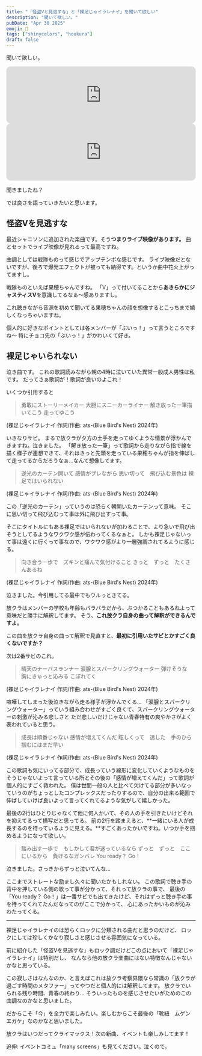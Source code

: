 ```yaml
---
title: "「怪盗Vと見逃すな」と「裸足じゃイラレナイ」を聞いて欲しい"
description: "聞いて欲しい。"
pubDate: "Apr 30 2025"
emoji: 🦊
tags: ["shinycolors", "houkura"]
draft: false
---
```


聞いて欲しい。

<iframe style="border-radius:12px" src="https://open.spotify.com/embed/track/5D8TpfKvwzKTtXSab3NHwf?utm_source=generator" width="100%" height="152" frameBorder="0" allowfullscreen="" allow="autoplay; clipboard-write; encrypted-media; fullscreen; picture-in-picture" loading="lazy"></iframe>

<br/>

<iframe style="border-radius:12px" src="https://open.spotify.com/embed/track/39ax9hrC2eEkclukurGmpq?utm_source=generator" width="100%" height="152" frameBorder="0" allowfullscreen="" allow="autoplay; clipboard-write; encrypted-media; fullscreen; picture-in-picture" loading="lazy"></iframe>

聞きましたね？

では良さを語っていきたいと思います。

## 怪盗Vを見逃すな

最近シャニソンに追加された楽曲です。そう**つまりライブ映像があります。**
曲とセットでライブ映像が見れるって最高ですね。

曲調としては戦隊ものって感じでアップテンポな感じです。
ライブ映像だとないですが、後ろで爆発エフェクトが被っても納得です。というか曲中花火上がってますし。

戦隊ものといえば果穂ちゃんですね。
「V」って付いてることから**あきらかにジャスティスV**を意識してるなぁ〜感ありますし。

これ聴きながら音源を初めて聞いてる果穂ちゃんの顔を想像するとこっちまで嬉しくなっちゃいますね。

個人的に好きなポイントとしては各メンバーが「ぶいっ！」って言うところですね〜
特にチョコ先の「ぶいっ！」がかわいくて好き。

## 裸足じゃいられない

泣き曲です。 これの歌詞読みながら朝の4時に泣いていた異常一般成人男性は私です。
だってさぁ歌詞が！歌詞が良いのよこれ！

いくつか引用すると

> 勇敢にストーリーメイカー 大胆にスニーカーライナー 解き放った一筆描いてこう
> 走ってゆこう

(裸足じゃイラレナイ 作詞/作曲: ats-(Blue Bird's Nest) 2024年)

いきなりサビ。
まるで放クラが夕方の土手を走ってゆくような情景が浮かんできますね。泣きました。
「解き放った一筆」って歌詞から走りながら指で線を描く様子が連想できて、それはきっと先頭を走っている果穂ちゃんが指を伸ばして走ってるからだろうなぁ...なんて想像してます。

> 逆光のカーテン開いて 感情がブレながら 思い切って　飛び込む景色は
> 裸足ではいられない

(裸足じゃイラレナイ 作詞/作曲: ats-(Blue Bird's Nest) 2024年)

この「逆光のカーテン」っていうのは恐らく朝開いたカーテンって意味。
そこに思い切って飛び込むって事は外に飛び出すって事。

そこにタイトルにもある裸足ではいられないが加わることで、より急いで飛び出そうとしてるようなワクワク感が伝わってくるなぁと。
しかも裸足じゃないって事は遠くに行くって事なので、ワクワク感がより一層強調されてるように感じる。

> 向き合う一歩で　ズキンと痛んで気付けること きっと　ずっと　たくさんあるね

(裸足じゃイラレナイ 作詞/作曲: ats-(Blue Bird's Nest) 2024年)

泣きました。今引用してる最中でもウルっときてる。

放クラはメンバーの学校も年齢もバラバラだから、ぶつかることもあるねよって意味だと勝手に解釈してます。
そう、**これ放クラ自身の曲って解釈ができるんですよ。**

この曲を放クラ自身の曲って解釈で見直すと、**最初に引用いたサビとかすごく良くないですか？**

次は2番サビのこれ。

> 晴天のナーバスランナー 涙腺とスパークリングウォーター
> 弾けそうな　胸にきゅっと沁みる こぼれてく

(裸足じゃイラレナイ 作詞/作曲: ats-(Blue Bird's Nest) 2024年)

喧嘩してしまった後泣きながら走る様子が浮かんでくる...
「涙腺とスパークリングウォーター」っていう組み合わせがすごく良くて、スパークリングウォーターの刺激が沁みる悲しさと
ただ悲しいだけじゃない青春特有の爽やかさがよく表われていると思う。

> 成長は順番じゃない 感情が増えてくんだ 眩しくって　透した　手のひら
> 掴むにはまだ早い

(裸足じゃイラレナイ 作詞/作曲: ats-(Blue Bird's Nest) 2024年)

この歌詞も気にいってる部分で、成長っていう線形に変化していくようなものをそうじゃないよって言っている所とその後の「感情が増えてくんだ」って歌詞が個人的にすごく救われた。
僕は世間一般の人と比べて欠けてる部分が多いなっていうのがちょっとしたコンプレックスだったりするので、自分の出来る範囲で伸ばしていけば良いよって言ってくれてるような気がして嬉しかった。

最後の2行はひとりじゃなくて他に何人かいて、その人の手を引きたいけどそれを抑えてるって描写だと思ってる。
前の2行を踏まえると、**一緒にいる人が成長するのを待っているように見える。**すごくあったかいですね。いつか手を掴めるようになって欲しい。

> 踏み出す一歩で　もしかして君が迷っているなら
> ずっと　ずっと　ここにいるから　負けるなガンバレ You ready？ Go！

泣きました。さっきからずっと泣いてんな...

ここまでストレートな励まし久々に聞いたかもしれない。
この歌詞で聴き手の背中を押している側の歌って事が分かって、それって放クラの事で、
最後の「You ready？
Go！」は一番サビでも出てきたけど、それはずっと聴き手の事を待ってくれてたんだなってのがここで分かって、
心にあったかいものが沁みわたってくる。

---

裸足じゃイラレナイのは恐らくロックに分類される曲だと思うのだけど、
ロックにしては珍しくかなり寂しさと感じさせる雰囲気になっている。

前に紹介した「怪盗Vを見逃すな」もロック調だけどこの点において「裸足じゃイラレナイ」は特別だし、
なんなら他の放クラ楽曲にはない特徴なんじゃないかなと思っている。

この寂しさはなんなのか、と言えばこれは放クラ考察界隈なら常識の「放クラが過ごす時間のメタファー」ってやつだと個人的には解釈してます。
放クラでいられる残り時間、青春の終わり...
そういったものを感じさせたいがためのこの曲調なのかなと思いました。

だからこそ「今」を全力で楽しみたい。楽しむからこそ最後の「靴紐　ムゲン　エガケ」なのかなと思いました。

放クラはいつだってクライマックス！次の新曲、イベントも楽しみしてます！

追伸: イベントコミュ「many screens」も見てください。泣くので。
